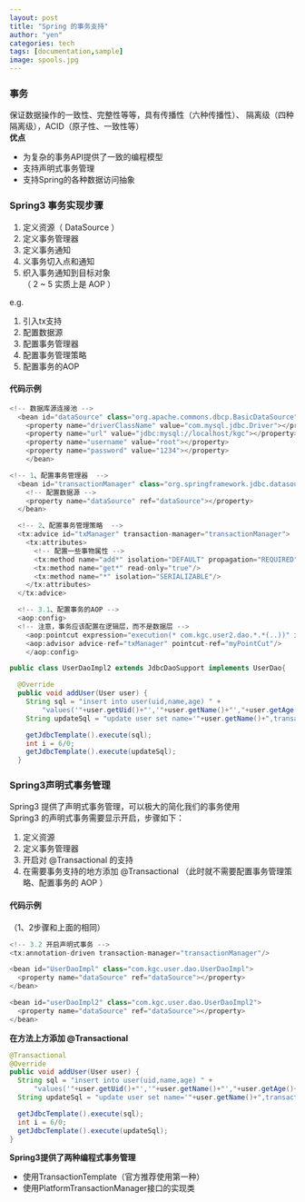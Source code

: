 ```yaml
---
layout: post
title: "Spring 的事务支持"
author: "yen"
categories: tech
tags: [documentation,sample]
image: spools.jpg
---
```

### 事务
保证数据操作的一致性、完整性等等，具有传播性（六种传播性）、 隔离级（四种隔离级），ACID（原子性、一致性等）  
**优点**  
- 为复杂的事务API提供了一致的编程模型
- 支持声明式事务管理
- 支持Spring的各种数据访问抽象

### Spring3 事务实现步骤
1. 定义资源（ DataSource ）
2. 定义事务管理器
3. 定义事务通知
4. 义事务切入点和通知
5. 织入事务通知到目标对象  
（ 2 ~ 5 实质上是 AOP ）


e.g.
1. 引入tx支持
2. 配置数据源
3. 配置事务管理器
4. 配置事务管理策略
5. 配置事务的AOP

#### 代码示例
~~~java
<!-- 数据库源连接池 -->
  <bean id="dataSource" class="org.apache.commons.dbcp.BasicDataSource">
    <property name="driverClassName" value="com.mysql.jdbc.Driver"></property>
    <property name="url" value="jdbc:mysql://localhost/kgc"></property>
    <property name="username" value="root"></property>
    <property name="password" value="1234"></property>
	</bean>
~~~
~~~java
<!-- 1、配置事务管理器  -->
  <bean id="transactionManager" class="org.springframework.jdbc.datasource.DataSourceTransactionManager">
    <!-- 配置数据源 -->
    <property name="dataSource" ref="dataSource"></property>
  </bean>

  <!-- 2、配置事务管理策略  -->
  <tx:advice id="txManager" transaction-manager="transactionManager">
    <tx:attributes>
      <!-- 配置一些事物属性 -->
      <tx:method name="add*" isolation="DEFAULT" propagation="REQUIRED"/>
      <tx:method name="get*" read-only="true"/>
      <tx:method name="*" isolation="SERIALIZABLE"/>
    </tx:attributes>
  </tx:advice>

  <!-- 3.1、配置事务的AOP -->
  <aop:config>
  <!-- 注意，事务应该配置在逻辑层，而不是数据层 -->
    <aop:pointcut expression="execution(* com.kgc.user2.dao.*.*(..))" id="myPointCut"/>
    <aop:advisor advice-ref="txManager" pointcut-ref="myPointCut"/>
    </aop:config>
~~~
~~~java
public class UserDaoImpl2 extends JdbcDaoSupport implements UserDao{

  @Override
  public void addUser(User user) {
    String sql = "insert into user(uid,name,age) " +
        "values('"+user.getUid()+"','"+user.getName()+"',"+user.getAge()+")";
    String updateSql = "update user set name='"+user.getName()+",transaction' where uid='"+user.getUid()+"'";

    getJdbcTemplate().execute(sql);
    int i = 6/0;
    getJdbcTemplate().execute(updateSql);
  }
~~~

### Spring3声明式事务管理
Spring3 提供了声明式事务管理，可以极大的简化我们的事务使用  
Spring3 的声明式事务需要显示开启，步骤如下：
 1. 定义资源
 2. 定义事务管理器
 3. 开启对 @Transactional 的支持
 4. 在需要事务支持的地方添加 @Transactional （此时就不需要配置事务管理策略、配置事务的 AOP ）

 #### 代码示例
 （1、2步骤和上面的相同）
~~~java
<!-- 3.2 开启声明式事务 -->
<tx:annotation-driven transaction-manager="transactionManager"/>

<bean id="UserDaoImpl" class="com.kgc.user.dao.UserDaoImpl">
  <property name="dataSource" ref="dataSource"></property>
</bean>

<bean id="userDaoImpl2" class="com.kgc.user.dao.UserDaoImpl2">
  <property name="dataSource" ref="dataSource"></property>
</bean>
~~~
**在方法上方添加 @Transactional**
~~~java
@Transactional
@Override
public void addUser(User user) {
  String sql = "insert into user(uid,name,age) " +
      "values('"+user.getUid()+"','"+user.getName()+"',"+user.getAge()+")";
  String updateSql = "update user set name='"+user.getName()+",transaction' where uid='"+user.getUid()+"'";

  getJdbcTemplate().execute(sql);
  int i = 6/0;
  getJdbcTemplate().execute(updateSql);
}
~~~

 **Spring3提供了两种编程式事务管理**
 - 使用TransactionTemplate（官方推荐使用第一种）
 - 使用PlatformTransactionManager接口的实现类
